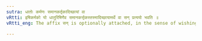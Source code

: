 ```yaml
---
sutra: धातोः कर्मणः समानकर्तृकादिच्छायां वा
vRtti: इषिकर्मको यो धातुरिषिणैव समानकर्त्तृकस्तस्मादिच्छायामर्थे वा सन् प्रत्ययो भवति ॥
vRtti_eng: The affix सन् is optionally attached, in the sense of wishing, after a root expressing the object wished, and having the same agent of the action as the wisher thereof.

---
```

